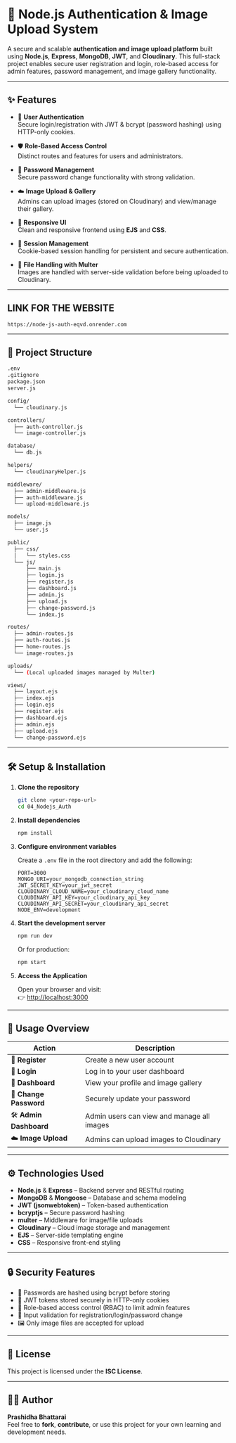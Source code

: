 # 🚀 Node.js Authentication & Image Upload System

A secure and scalable **authentication and image upload platform** built using **Node.js**, **Express**, **MongoDB**, **JWT**, and **Cloudinary**. This full-stack project enables secure user registration and login, role-based access for admin features, password management, and image gallery functionality.

---

## ✨ Features

- 🔐 **User Authentication**  
  Secure login/registration with JWT & bcrypt (password hashing) using HTTP-only cookies.

- 🛡️ **Role-Based Access Control**  
  Distinct routes and features for users and administrators.

- 🔁 **Password Management**  
  Secure password change functionality with strong validation.

- ☁️ **Image Upload & Gallery**  
  Admins can upload images (stored on Cloudinary) and view/manage their gallery.

- 🎨 **Responsive UI**  
  Clean and responsive frontend using **EJS** and **CSS**.

- 🍪 **Session Management**  
  Cookie-based session handling for persistent and secure authentication.

- 📁 **File Handling with Multer**  
  Images are handled with server-side validation before being uploaded to Cloudinary.

---

## LINK FOR THE WEBSITE
```
https://node-js-auth-eqvd.onrender.com
```

---

## 📁 Project Structure

```bash
.env
.gitignore
package.json
server.js

config/
  └── cloudinary.js

controllers/
  ├── auth-controller.js
  └── image-controller.js

database/
  └── db.js

helpers/
  └── cloudinaryHelper.js

middleware/
  ├── admin-middleware.js
  ├── auth-middleware.js
  └── upload-middleware.js

models/
  ├── image.js
  └── user.js

public/
  ├── css/
  │   └── styles.css
  └── js/
      ├── main.js
      ├── login.js
      ├── register.js
      ├── dashboard.js
      ├── admin.js
      ├── upload.js
      ├── change-password.js
      └── index.js

routes/
  ├── admin-routes.js
  ├── auth-routes.js
  ├── home-routes.js
  └── image-routes.js

uploads/
  └── (Local uploaded images managed by Multer)

views/
  ├── layout.ejs
  ├── index.ejs
  ├── login.ejs
  ├── register.ejs
  ├── dashboard.ejs
  ├── admin.ejs
  ├── upload.ejs
  └── change-password.ejs
```

---

## 🛠️ Setup & Installation

1. **Clone the repository**
   ```bash
   git clone <your-repo-url>
   cd 04_Nodejs_Auth
   ```

2. **Install dependencies**
   ```bash
   npm install
   ```

3. **Configure environment variables**

   Create a `.env` file in the root directory and add the following:

   ```env
   PORT=3000
   MONGO_URI=your_mongodb_connection_string
   JWT_SECRET_KEY=your_jwt_secret
   CLOUDINARY_CLOUD_NAME=your_cloudinary_cloud_name
   CLOUDINARY_API_KEY=your_cloudinary_api_key
   CLOUDINARY_API_SECRET=your_cloudinary_api_secret
   NODE_ENV=development
   ```

4. **Start the development server**
   ```bash
   npm run dev
   ```

   Or for production:

   ```bash
   npm start
   ```

5. **Access the Application**

   Open your browser and visit:  
   👉 [http://localhost:3000](http://localhost:3000)

---

## 🚧 Usage Overview

| Action             | Description |
|--------------------|-------------|
| 📝 **Register**       | Create a new user account |
| 🔐 **Login**          | Log in to your user dashboard |
| 👤 **Dashboard**      | View your profile and image gallery |
| 🔄 **Change Password**| Securely update your password |
| 🛠️ **Admin Dashboard**| Admin users can view and manage all images |
| ☁️ **Image Upload**   | Admins can upload images to Cloudinary |

---

## ⚙️ Technologies Used

- **Node.js** & **Express** – Backend server and RESTful routing  
- **MongoDB** & **Mongoose** – Database and schema modeling  
- **JWT (jsonwebtoken)** – Token-based authentication  
- **bcryptjs** – Secure password hashing  
- **multer** – Middleware for image/file uploads  
- **Cloudinary** – Cloud image storage and management  
- **EJS** – Server-side templating engine  
- **CSS** – Responsive front-end styling

---

## 🔒 Security Features

- 🔑 Passwords are hashed using bcrypt before storing  
- 🧠 JWT tokens stored securely in HTTP-only cookies  
- 🚫 Role-based access control (RBAC) to limit admin features  
- 🧼 Input validation for registration/login/password change  
- 🖼️ Only image files are accepted for upload

---

## 📄 License

This project is licensed under the **ISC License**.

---

## 👨‍💻 Author

**Prashidha Bhattarai**  
Feel free to **fork**, **contribute**, or use this project for your own learning and development needs.
